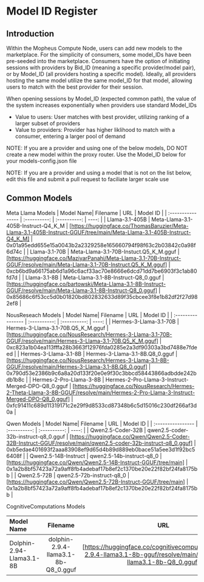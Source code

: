 # Model ID Register

## Introduction
Within the Mopheus Compute Node, users can add new models to the marketplace. For the simplicity of consumers, some model_IDs have been pre-seeded into the marketplace. Consumers have the option of initiating sessions with providers by Bid_ID (meaning a specific provider/model pair), or by Model_ID (all providers hosting a specific model). Ideally, all providers hosting the same model utilize the same model_ID for that model, allowing users to match with the best provider for their session. 

When opening sessions by Model_ID (expected common path), the value of the system increases exponentially when providers use standard Model_IDs 
* Value to users: User matches with best provider, utilizing ranking of a larger subset of providers
* Value to providers: Provider has higher liklihood to match with a consumer, entering a larger pool of demand

NOTE: If you are a provider and using one of the below models, DO NOT create a new model within the proxy router. Use the Model_ID below for your models-config.json file

NOTE: If you are a provider and using a model that is not on the list below, edit this file and submit a pull request to faciliate larger scale use

## Common Models

Meta Llama Models
| Model Name| Filename | URL | Model ID |
| :---------------- | :----------: | :----------: | ----: |
| Llama-3.1-405B | Meta-Llama-3.1-405B-Instruct-Q4_K_M | [https://huggingface.co/ThomasBaruzier/Meta-Llama-3.1-405B-Instruct-GGUF/tree/main/Meta-Llama-3.1-405B-Instruct-Q4_K_M] | 0x01a95edd655e15a0043b2a2329258e165660794f98f63c2b03842c0a98f6d74c |
| Llama-3.1-70B | Meta-Llama-3.1-70B-Instuct.Q5_K_M.gguf | [https://huggingface.co/MaziyarPanahi/Meta-Llama-3.1-70B-Instruct-GGUF/resolve/main/Meta-Llama-3.1-70B-Instruct.Q5_K_M.gguf] | 0xcb6bd9a66175ab6d1a96c6acf33ac70e8666e6dcd71dd7be6903f3c1ab80fd7d |
| Llama-3.1-8B | Meta-Llama-3.1-8B-Instruct-Q8_0.gguf | [https://huggingface.co/bartowski/Meta-Llama-3.1-8B-Instruct-GGUF/resolve/main/Meta-Llama-3.1-8B-Instruct-Q8_0.gguf] | 0x85686c6f53cc5d0b01820bd802832633d89f35cbcee3f8e1b82df2f27d982ef8 |




NousReseach Models
| Model Name| Filename | URL | Model ID |
| :---------------- | :----------: | :----------: | ----: |
| Hermes-3-Llama-3.1-70B | Hermes-3-Llama-3.1-70B.Q5_K_M.gguf | [https://huggingface.co/NousResearch/Hermes-3-Llama-3.1-70B-GGUF/resolve/main/Hermes-3-Llama-3.1-70B.Q5_K_M.gguf] | 0xc823a1b04ea113fffa28b3663f12976fda0285e2a3df90303a3bd7488e7fdeed |
| Hermes-3-Llama-3.1-8B | Hermes-3-Llama-3.1-8B.Q8_0.gguf | [https://huggingface.co/NousResearch/Hermes-3-Llama-3.1-8B-GGUF/resolve/main/Hermes-3-Llama-3.1-8B.Q8_0.gguf] | 0x790d53e2386b9c6a8a20d133f20e0e9f30c3bbcd58443866adbdde242bdb1b8c |
| Hermes-2-Pro-Llama-3-8B | Hermes-2-Pro-Llama-3-Instruct-Merged-DPO-Q8_0.gguf | [https://huggingface.co/NousResearch/Hermes-2-Theta-Llama-3-8B-GGUF/resolve/main/Hermes-2-Pro-Llama-3-Instruct-Merged-DPO-Q8_0.gguf] | 0xfc91411c689d11319171c2e29f9d8533cd87348b6c5d15016c230df266af3d0a |

Qwen Models
| Model Name| Filename | URL | Model ID |
| :---------------- | :----------: | :----------: | ----: |
| Qwen2.5-Coder-32B | qwen2.5-coder-32b-instruct-q8_0.gguf | [https://huggingface.co/Qwen/Qwen2.5-Coder-32B-Instruct-GGUF/resolve/main/qwen2.5-coder-32b-instruct-q8_0.gguf] | 0xb5edae401693f2aaa83908ef9d65d4b89d889eb0bace51a5ee3d1f92bc56408f |
| Qwen2.5-14B-Instruct | qwen2.5-14b-instruct-q8_0 | [https://huggingface.co/Qwen/Qwen2.5-14B-Instruct-GGUF/tree/main] | 0x1a2b8bf57423a72a9aff8fb4adebaf17b8ef2c1370be20e22f82bf24fa8175bb |
| Qwen2.5-72B | qwen2.5-72b-instruct-q8_0 | [https://huggingface.co/Qwen/Qwen2.5-72B-Instruct-GGUF/tree/main] | 0x1a2b8bf57423a72a9aff8fb4adebaf17b8ef2c1370be20e22f82bf24fa8175bb |

CognitiveComputations Models

| Model Name| Filename | URL | Model ID |
| :---------------- | :----------: | :----------: | ----: |
| Dolphin-2.94-Llama3.1-8B | dolphin-2.9.4-llama3.1-8b-Q8_0.gguf | [https://huggingface.co/cognitivecomputations/dolphin-2.9.4-llama3.1-8b-gguf/resolve/main/dolphin-2.9.4-llama3.1-8b-Q8_0.gguf] | 0xdfa6c1a4e4d3c56fb985de46debd9d4b6fb8e624dd770f0fc1e3feb2b7a26d5b |

